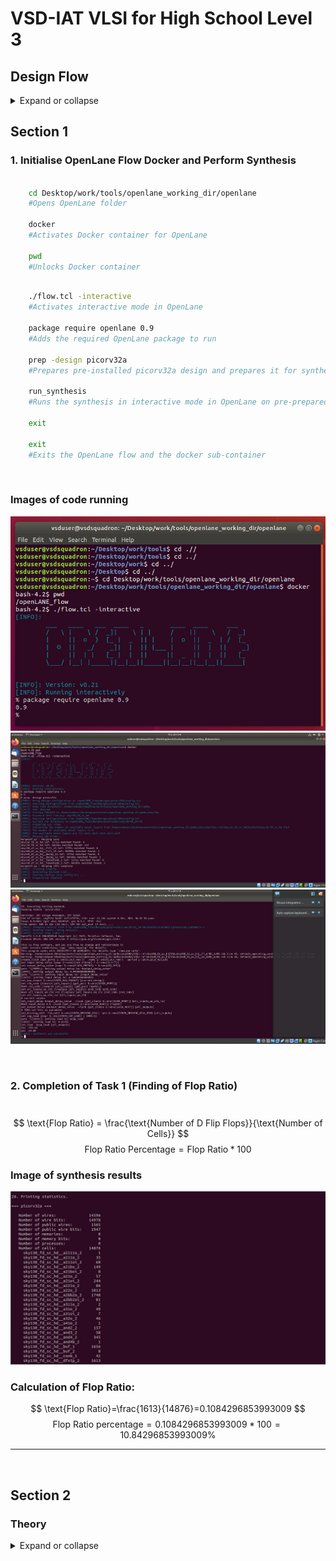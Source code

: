 # VSD-IAT VLSI for High School Level 3
## Design Flow
<details>
<summary>Expand or collapse</summary>

### Understanding Embedded Boards and Chip Structure
- In embedded boards, what appears as the chip is actually its package, which acts as a protective layer.  
- The actual silicon chip is placed inside the package, typically at its center.  
- Wire bonding is used to connect the chip to the package, creating electrical pathways.  

### Internal Structure of a Chip  
- Pads facilitate communication between the chip and the external world.  
- The core is the central area within the pads, where digital logic is implemented.  
- The die consists of both the core and pads, serving as the fundamental unit in semiconductor manufacturing.  

### Semiconductor Manufacturing & Foundries  
- Foundries are facilities where semiconductor chips are fabricated.  
- Foundry IPs (Intellectual Properties) are specialized design elements created for a specific manufacturing process.  
- Macros refer to reusable digital logic blocks within a design.  

### Instruction Set Architecture (ISA) & Program Execution  
- A C program targeting specific hardware undergoes multiple processing stages.  
- It is first compiled into assembly language, aligning with a specific ISA (e.g., RISC-V).  
- Assembly code is then translated into machine code (binary format of 0s and 1s).  
- This machine code is executed by hardware following a standard RTL to GDSII flow.  

### Software-Hardware Interaction  
- System software translates application programs into binary instructions.  
- Key system software components include:  
  - Operating System (OS): Generates functional outputs in C, C++, Java, etc.  
  - Compiler: Converts these outputs into architecture-specific instructions.  
  - Assembler: Translates instructions into binary machine code.  
- The final binary code is processed by the hardware for execution.  

### Hardware Design & Implementation  
- Register Transfer Level (RTL): Describes hardware behavior using HDLs (e.g., Verilog, VHDL).  
- Synthesis: Converts RTL into a gate-level netlist composed of standard logic gates.  
- The netlist is fabricated into a physical chip through semiconductor manufacturing. 

### Open-Source ASIC Design & Evolution  
- Key enablers for open-source ASIC development:  
  - RTL designs (digital logic descriptions).  
  - EDA tools (Electronic Design Automation software).  
  - PDK data (Process Design Kits for fabrication).  
- Early IC manufacturing was restricted to a few companies (e.g., Intel, TI).  
- In 1979, Lynn Conway & Carver Mead introduced structured VLSI design, leading to the rise of:  
  - Fabless companies (design-only firms).  
  - Pure play fabs (fabrication-only firms).  
- Process Design Kits (PDKs) provide manufacturing specifications but were historically locked under NDAs.  
- In 2020, Google & SkyWater released the first open-source PDK for the 130nm process.  

### ASIC Design Flow  
- ASIC implementation requires multiple EDA tools and methodologies.  
- ASIC Flow: A software-driven approach integrating various tools to execute design steps.  

### OpenLANE ASIC Design Flow  
- Converts RTL code into GDSII format, required for chip fabrication.  
- Synthesis transforms RTL descriptions into circuits composed of Standard Cell Libraries (SCLs).  
- The result is a Gate-Level Netlist, functionally identical to the RTL.  

### Standard Cells & Their Views  
- Standard cells have regular layouts and multiple representations:  
  - Liberty view: Electrical properties.  
  - HDL model: Behavioral description.  
  - SPICE/CDL views: Circuit-level details.  
  - GDSII view: Detailed physical layout.  
  - LEF view: Abstract representation.  

### Chip & Macro Floor Planning  
- Chip floor planning defines component placement on the chip.  
- Macro floor planning arranges larger blocks (e.g., memory, logic units).  

### Power Planning  
- Uses upper metal layers for power distribution due to lower resistance.  
- Ensures electromigration & IR drop issues are minimized.  

### Placement Process  
- Global placement: Provides approximate locations for components.  
- Detailed placement: Refines positions to ensure legal (non-overlapping) placement.  

### Clock Tree Synthesis (CTS)  
- Distributes the clock signal across the design.  
- Minimizes clock skew (timing variations across the chip).  

### Finalization & Verification  
- Sign-Off Checks ensure design correctness before fabrication:  
  - DRC (Design Rule Checking): Verifies fabrication constraints.  
  - LVS (Layout vs Schematic): Confirms layout matches the netlist.  
  - STA (Static Timing Analysis): Ensures correct timing operation.
</details>

## Section 1

### 1. Initialise OpenLane Flow Docker and Perform Synthesis
```bash

    cd Desktop/work/tools/openlane_working_dir/openlane
    #Opens OpenLane folder

    docker
    #Activates Docker container for OpenLane

    pwd
    #Unlocks Docker container

```
    
```bash

    ./flow.tcl -interactive
    #Activates interactive mode in OpenLane

    package require openlane 0.9
    #Adds the required OpenLane package to run

    prep -design picorv32a
    #Prepares pre-installed picorv32a design and prepares it for synthesis

    run_synthesis
    #Runs the synthesis in interactive mode in OpenLane on pre-prepared design and returns design statistics on completion

    exit

    exit
    #Exits the OpenLane flow and the docker sub-container
```

&nbsp;
### Images of code running

![](sources/image.png)
![](sources/image2.png)
![](sources/image3.png)

&nbsp;

### 2. Completion of Task 1 (Finding of Flop Ratio)
&nbsp;
$$
    \text{Flop Ratio} = \frac{\text{Number of D Flip Flops}}{\text{Number of Cells}}
$$
$$
    \text{Flop Ratio Percentage} = \text{Flop Ratio} * 100
$$
### Image of synthesis results
![](sources/image4.png)

### Calculation of Flop Ratio:
$$
    \text{Flop Ratio}=\frac{1613}{14876}=0.1084296853993009
$$
$$
    \text{Flop Ratio percentage}=0.1084296853993009*100=10.84296853993009\%
$$

----
&nbsp;

## Section 2

### Theory

<details>
<summary>Expand or collapse</summary>

### Calculating width and height of die and core
- Core and Die definitions
  - Core is the part of the die upon which the fundamental components of the chip are built
  - Die is the semiconductor wafer on which the cores are fabricated
- Minimum area of core is the sum of all the areas of the fundamental components (i.e. area of the netlist) and is unachievable due to the need for space for wires, buffers etc.
- Utilisation factor
  - Quantifies the space efficiency of the floor plan of the chip
  - $\text{Utilisation factor}=\frac{\text{Area of the netlist}}{\text{Total area of the core}}$
- Aspect Ratio
  - Height to width ratio of the core
  - $\text{Aspect Ratio}=\frac{\text{Height}}{\text{Width}}$

### Pre-placed cells and concept of modules
- Module
  - Part of the chip's combinational logic with its own inputs and outputs
  - Modular and can be repeatedly instantiated using a preset
- Pre-placed cells
  - These modules are manually placed on the chip layout before automated planning and routing.
  - Placed during floorplanning
  - Good placement is essential as the automated routing and planning algorithm has to work around and not interfere with these modules.

### Need for decoupling capacitors
- Output voltages are characterised into 0 and 1 with a section of noise between them.
- Due to the resistance offered by the physical wires and the distance between the power supply and the components, a voltage drop can be seen.
- If the voltage drop is so major that the input voltage itself is within the noise band, uncertain and incorrect results may be seen.
- Hence, to reduce the effect of these voltage drops, a decoupling capacitor can be connected in a parallel connection with the module:
  - When there is a demand for voltage, the charge is taken from the capacitor not from the power supply directly
  - The power supply is itself connected to the capacitor and ensures that it is charged up to an accpetable voltage
  - This acts like a buffer ensuring that the voltage drops and noise in the circuit voltage don't affect the components' outputs
  - The close physical proximity to the components themselves helps reduce the further voltage drop due to resistance

### Power planning
- When communication between modules is over a large distance, signal loss due to resistance is likely and cannot be alleviated through a decoupling capacitor as its unfeasible to place decoupling capacitors on every connection on the chip.
- Ground Bounce and Voltage Droop
  - Ground Bounce
    - After the inversion logic, a large number of charged capacitors in a bus drain their charge (change state from 1 to 0) simulataneously into the same ground line.
    - This leads to a sudden increase in the voltage of the ground and can cause inaccuracies if the voltage enters the noise band.
    - This increase however, is temporary and returns to normal soon after. 
  - Voltage Droop
    - After the inversion logic, a large number of uncharged capacitors in a bus take up charge simultaneously from the same power line.
    - This leads to a sudden drop in the power voltage and can cause inaccuracies if it falls enough to enter the noise band.
    - This decrease, however is temporary and returns to normal soon after.
  - Cause - Singular power supply and ground leading to overstress of the voltage supply
  - Solution 
    - Decentralised, independent power supplies that form a grid-like 'mesh' across the chip 
    - Ensures that power need not pass through only one supply but can be taken from the nearest power supply reducing stress on one supply

### Pin placement
- Input and output pins are placed on the edge of the die and can be positioned or whichever side is most convenient to the design or designer
- The pre-placed cells on the chip need to be placed strategically near the appropriate input/output pins to which they are most closely connected.
- The input and output pins must also be thoughtfully placed to ensure that any flip-flops or components do not interfere with the pre-placed cells on the chip.
- The clock ports must also be given special consideration as they are thicker than the data inputs and outputs due to the necessity of the least resistance for the clock signal.
- The die edge must be blocked for logical cell placement for the automated routing tool as it is reserved for pins.
</details>